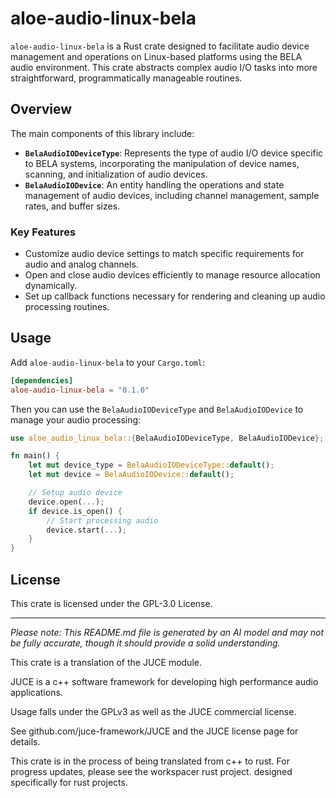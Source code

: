 # aloe-audio-linux-bela

`aloe-audio-linux-bela` is a Rust crate designed to facilitate audio device management and operations on Linux-based platforms using the BELA audio environment. This crate abstracts complex audio I/O tasks into more straightforward, programmatically manageable routines.

## Overview

The main components of this library include:

- **`BelaAudioIODeviceType`**: Represents the type of audio I/O device specific to BELA systems, incorporating the manipulation of device names, scanning, and initialization of audio devices.
- **`BelaAudioIODevice`**: An entity handling the operations and state management of audio devices, including channel management, sample rates, and buffer sizes.

### Key Features

- Customize audio device settings to match specific requirements for audio and analog channels.
- Open and close audio devices efficiently to manage resource allocation dynamically.
- Set up callback functions necessary for rendering and cleaning up audio processing routines.

## Usage

Add `aloe-audio-linux-bela` to your `Cargo.toml`:

```toml
[dependencies]
aloe-audio-linux-bela = "0.1.0"
```

Then you can use the `BelaAudioIODeviceType` and `BelaAudioIODevice` to manage your audio processing:

```rust
use aloe_audio_linux_bela::{BelaAudioIODeviceType, BelaAudioIODevice};

fn main() {
    let mut device_type = BelaAudioIODeviceType::default();
    let mut device = BelaAudioIODevice::default();

    // Setup audio device
    device.open(...);
    if device.is_open() {
        // Start processing audio
        device.start(...);
    }
}
```

## License

This crate is licensed under the GPL-3.0 License.

---

*Please note: This README.md file is generated by an AI model and may not be fully accurate, though it should provide a solid understanding.*

This crate is a translation of the JUCE module.

JUCE is a c++ software framework for developing high performance audio applications.

Usage falls under the GPLv3 as well as the JUCE commercial license.

See github.com/juce-framework/JUCE and the JUCE license page for details.

This crate is in the process of being translated from c++ to rust. For progress updates, please see the workspacer rust project. designed specifically for rust projects.
